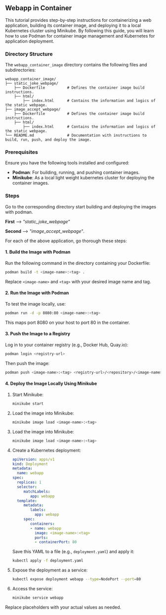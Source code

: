## Webapp in Container
This tutorial provides step-by-step instructions for containerizing a web application, building its container image, and deploying it to a local Kubernetes cluster using Minikube. By following this guide, you will learn how to use Podman for container image management and Kubernetes for application deployment.

### Directory Structure

The `webapp_container_image` directory contains the following files and subdirectories:

```
webapp_container_image/
├── static_joke_webpage/
    ├── Dockerfile          # Defines the container image build instructions.
    ├── html/
        ├── index.html      # Contains the information and logics of the static webpage.
├── image_accept_webpage/
    ├── Dockerfile          # Defines the container image build instructions.
    ├── html/
        ├── index.html      # Contains the information and logics of the static webpage.
└── README.md               # Documentation with instructions to build, run, push, and deploy the image. 
```

### Prerequisites
Ensure you have the following tools installed and configured:
- **Podman**: For building, running, and pushing container images.
- **Minikube**: As a local light weight kubernetes cluster for deploying the container images.

### Steps
Go to the corresponding directory start building and deploying the images with podman.

**First** --> *"static_joke_webpage"* 

**Second** --> *"image_accept_webpage"*.

For each of the above application, go thorough these steps:

#### 1. Build the Image with Podman

Run the following command in the directory containing your Dockerfile:
```bash
podman build -t <image-name>:<tag> .
```
Replace `<image-name>` and `<tag>` with your desired image name and tag.

#### 2. Run the Image with Podman
To test the image locally, use:
```bash
podman run -d -p 8080:80 <image-name>:<tag>
```
This maps port 8080 on your host to port 80 in the container.

#### 3. Push the Image to a Registry
Log in to your container registry (e.g., Docker Hub, Quay.io):
```bash
podman login <registry-url>
```
Then push the image:
```bash
podman push <image-name>:<tag> <registry-url>/<repository>/<image-name>:<tag>
```

#### 4. Deploy the Image Locally Using Minikube
1. Start Minikube:
    ```bash
    minikube start
    ```
2. Load the image into Minikube:
    ```bash
    minikube image load <image-name>:<tag>
    ```
3. Load the image into Minikube:
    ```bash
    minikube image load <image-name>:<tag>
    ```

4. Create a Kubernetes deployment:
    ```yaml
    apiVersion: apps/v1
    kind: Deployment
    metadata:
      name: webapp
    spec:
      replicas: 1
      selector:
         matchLabels:
            app: webapp
      template:
         metadata:
            labels:
              app: webapp
         spec:
            containers:
            - name: webapp
              image: <image-name>:<tag>
              ports:
              - containerPort: 80
    ```
    Save this YAML to a file (e.g., `deployment.yaml`) and apply it:
    ```bash
    kubectl apply -f deployment.yaml
    ```
5. Expose the deployment as a service:
    ```bash
    kubectl expose deployment webapp --type=NodePort --port=80
    ```
6. Access the service:
    ```bash
    minikube service webapp
    ```

Replace placeholders with your actual values as needed.

